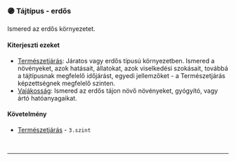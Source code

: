 ### 🟣 Tájtípus - erdős

Ismered az erdős környezetet.

#### Kiterjeszti ezeket

- [Természetjárás](../kepzettsegek.szekunder/termeszetjaras.md): Járatos vagy erdős típusú környezetben. Ismered a növényeket, azok hatásait, állatokat, azok viselkedési szokásait, továbbá a tájtípusnak megfelelő időjárást, egyedi jellemzőket - a Természetjárás képzettségnek megfelelő szinten.
- [Vajákosság](../kepzettsegek.szekunder/vajakossag.md): Ismered az erdős tájon növő növényeket, gyógyító, vagy ártó hatóanyagaikat.

#### Követelmény

- [Természetjárás](../kepzettsegek.szekunder/termeszetjaras.md) - `3.szint`

<br />

---
